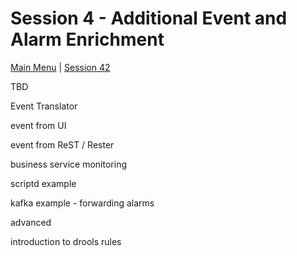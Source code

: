 # Session 4 - Additional Event and Alarm Enrichment

[Main Menu](../README.md) | [Session 42](../session4/README.md)


TBD


Event Translator

event from UI

event from ReST / Rester

business service monitoring

scriptd example

kafka example - forwarding alarms

advanced

introduction to drools rules
